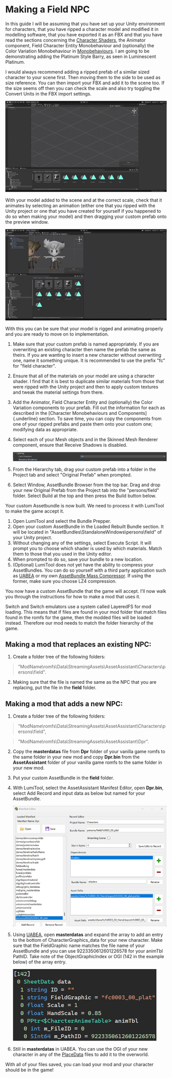 # Making a Field NPC

In this guide I will be assuming that you have set up your Unity environment for characters, that you have ripped a character model and modified it in modelling software, that you have exported it as an FBX and that you have read the sections concerning the [Character Shaders](/rom-hacking/category/character-shaders), the Animator component, Field Character Entity Monobehaviour and (optionally) the Color Variation Monobehaviour in [Monobehaviours](/rom-hacking/category/character-monobehaviours-and-components).
I am going to be demonstrating adding the Platinum Style Barry, as seen in Luminescent Platinum.

I would always recommend adding a ripped prefab of a similar sized character to your scene first. Then moving them to the side to be used as size reference.
You can then import your FBX and add it to the scene too. If the size seems off then you can check the scale and also try toggling the Convert Units in the FBX import settings.

![field-npc-1](/img/lumitool-guides/characters/field-npc-1.gif)

With your model added to the scene and at the correct scale, check that it animates by selecting an animation (either one that you ripped with the Unity project or one that you have created for yourself if you happened to do so when making your model) and then dragging your custom prefab onto the preview window.

![field-npc-2](/img/lumitool-guides/characters/field-npc-2.gif)

With this you can be sure that your model is rigged and animating properly and you are ready to move on to implementation.

1. Make sure that your custom prefab is named appropriately. If you are overwriting an existing character then name the prefab the same as theirs. If you are wanting to insert a new character without overwriting one, name it something unique. It is recommended to use the prefix "fc" for "field character".
2. Ensure that all of the materials on your model are using a character shader. I find that it is best to duplicate similar materials from those that were ripped with the Unity project and then to apply custom textures and tweak the material settings from there.
3. Add the Animator, Field Character Entity and (optionally) the Color Variation components to your prefab. Fill out the information for each as described in the [Character Monobehaviours and Components]{.underline} section. To save time, you can copy the components from one of your ripped prefabs and paste them onto your custom one; modifying data as appropriate.
4. Select each of your Mesh objects and in the Skinned Mesh Renderer component, ensure that Receive Shadows is disabled.

    ![lighting](/img/lumitool-guides/characters/lighting.webp)
5. From the Hierarchy tab, drag your custom prefab into a folder in the Project tab and select "Original Prefab" when prompted.
6. Select Window, AssetBundle Browser from the top bar. Drag and drop your new Original Prefab from the Project tab into the "persons/field" folder. Select Build at the top and then press the Build button below.

Your custom Assetbundle is now built. We need to process it with
LumiTool to make the game accept it.

1. Open LumiTool and select the Bundle Prepper.
2. Open your custom AssetBundle in the Loaded Rebuilt Bundle section. It will be located in "AssetBundles\StandaloneWindows\persons\field" of your Unity project.
3. Without changing any of the settings, select Execute Script. It will prompt you to choose which shader is used by which materials. Match them to those that you used in the Unity editor.
4. When prompted to do so, save your bundle to a new location.
5. (Optional) LumiTool does not yet have the ability to compress your AssetBundles. You can do so yourself with a third party application such as [UABEA](https://github.com/nesrak1/UABEA) or my own [AssetBundle Mass Compressor](https://github.com/ProfBlack/AssetBundle-Mass-Compressor). If using the former, make sure you choose LZ4 compression.

You now have a custom AssetBundle that the game will accept. I'll now walk you through the instructions for how to make a mod that uses it.

Switch and Switch emulators use a system called LayeredFS for mod loading. This means that if files are found in your mod folder that match files found in the romfs for the game, then the modded files will be loaded instead.
Therefore our mod needs to match the folder hierarchy of the game.

## Making a mod that replaces an existing NPC:

1. Create a folder tree of the following folders:
> "ModName\romfs\Data\StreamingAssets\AssetAssistant\Characters\persons\field".
2. Making sure that the file is named the same as the NPC that you are replacing, put the file in the **field** folder.

## Making a mod that adds a new NPC:

1. Create a folder tree of the following folders:

> "ModName\romfs\Data\StreamingAssets\AssetAssistant\Characters\persons\field",

> "ModName\romfs\Data\StreamingAssets\AssetAssistant\Dpr".

2. Copy the **masterdatas** file from **Dpr** folder of your vanilla game romfs to the same folder in your new mod and copy **Dpr.bin** from the **AssetAssistant** folder of your vanilla game romfs to the same folder in your new mod.
3. Put your custom AssetBundle in the **field** folder.
4. With LumiTool, select the AssetAssistant Manifest Editor, open **Dpr.bin**, select Add Record and input data as below but named for your AssetBundle.

    ![field-npc-3](/img/lumitool-guides/characters/field-npc-3.webp)
5. Using [UABEA](https://github.com/nesrak1/UABEA), open **masterdatas** and expand the array to add an entry to the bottom of CharacterGraphics_data for your new character. Make sure that the FieldGraphic name matches the file name of your AssetBundle and you can use 9223350612601226578 for your animTbl PathID. Take note of the ObjectGraphicIndex or OGI (142 in the example below) of the array entry.

    ![field-npc-4](/img/lumitool-guides/characters/field-npc-4.webp)
6. Still in **masterdatas** in UABEA. You can use the OGI of your new character in any of the [PlaceData](https://luminescent.team/rom-hacking/scripting/place-data) files to add it to the overworld.

With all of your files saved, you can load your mod and your character should be in the game!